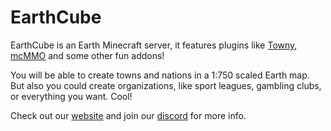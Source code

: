 # EarthCube
EarthCube is an Earth Minecraft server, it features plugins like [Towny](https://github.com/TownyAdvanced/Towny), [mcMMO](https://mcmmo.fandom.com/wiki/McMMO_Wiki) and some other fun addons!

You will be able to create towns and nations in a 1:750 scaled Earth map.
But also you could create organizations, like sport leagues, gambling clubs, or everything you want. Cool!

Check out our [website](https://www.earthcubemc.net/) and join our [discord](https://discord.earthcubemc.net) for more info.
